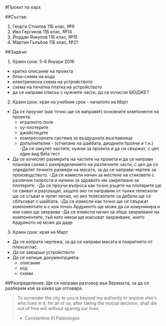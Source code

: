 #Проект по карх

##Състав:
1. Георги Стоилов 11Б клас, №9
2. Иво Гергинов 11Б клас, №14
3. Йордан Янкулов 11Б клас, №15
4. Мартин Гълъбов 11Б клас, №21


##Задачи:

1. Краен срок: 5-6 Януари 2016
  - кратко описание на проекта
  - блок-схема на кода
  - електрическа схема на устройството
  - схема на печатна платка на устройството
  - да се направи списък с нужните части, да се изчисли БЮДЖЕТ
2. Краен срок: края на учебния срок - началото на Март
  - Да се проучат (как точно ще се направят) основните компоненти на проекта:
    - игралното поле
    - ху-плотерите
    - джойстиците
    - компресорната система за въздушната възглавница
    - допълнителни - (отчитане на шайбата, диодните броячи и т.н.)
  -Да се закупят частите, нужни за проекта и да си свържат, с цел един вид Beta тест.
  - Да се изчислят размерите на частите на проекта и да се направи планова схема с разпределението на различните части, с цел да се определят точните размери на масата, за да се направи чертеж за производството.
  -Да се измисли начин за местене на стиковете с различни скорости и начини за здравото им закрепване за плотерите.
  -Да се проучи въпроса как точно ръцете на плотерите ще се свиват и разгръщат, защото ако ги направим от тънки телескопи ще се сгъват и чупят лесно, но ако телескопите са дебели ще се сблъскват с шайбата.
  -Да се измесли как точно ще се свържат компонентите и с кои точно Ардуиното ще може да си комуникира и кои само ще захранва
  -Да се измисли начин за общо захранване на компонентите, тъй като някои ще изискват захранване, което Ардуиното не може да даде
3. Краен срок: края на Март
  - Да се изпрати чертежа, за да се направи масата и покритието от плексиглас.
  - Да се завърши устройството
  - Да се напише документацията:
    - описание
    - код
    - схеми
  
##Разпределение:
  Ще се направи разговор във Вермахта, за да се разберем кой за какво ще отговаря.


>To surrender the city to you is beyond my authority or anyone else's who lives in it, for all of us, after taking the mutual decision, shall die out of free will without sparing our lives.
> - Constantine XI Palaiologos
